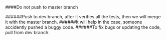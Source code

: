 ####Do not push to master branch

######Push to dev branch, after it verifies all the tests, then we will merge it with the master branch.
######It will help in the case, someone accidently pushed a buggy code.
######To fix bugs or updating the code, pull from dev branch.
